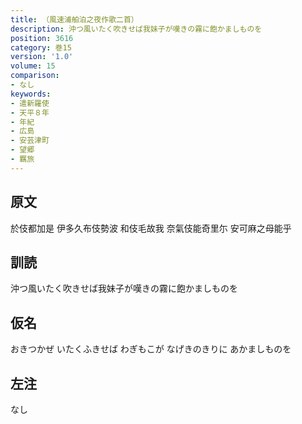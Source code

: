 ```yaml
---
title: （風速浦舶泊之夜作歌二首）
description: 沖つ風いたく吹きせば我妹子が嘆きの霧に飽かましものを
position: 3616
category: 巻15
version: '1.0'
volume: 15
comparison:
- なし
keywords:
- 遣新羅使
- 天平８年
- 年紀
- 広島
- 安芸津町
- 望郷
- 羈旅
---
```


## 原文

於伎都加是 伊多久布伎勢波 和伎毛故我 奈氣伎能奇里尓 安可麻之母能乎

## 訓読

沖つ風いたく吹きせば我妹子が嘆きの霧に飽かましものを

## 仮名

おきつかぜ いたくふきせば わぎもこが なげきのきりに あかましものを

## 左注

なし
